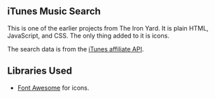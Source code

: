 ## iTunes Music Search
This is one of the earlier projects from The Iron Yard. It is plain HTML, JavaScript, and CSS. The only thing added to it is icons.

The search data is from the [iTunes affiliate API](https://affiliate.itunes.apple.com/resources/documentation/itunes-store-web-service-search-api/).


## Libraries Used

- [Font Awesome](https://fontawesome.com/) for icons.
